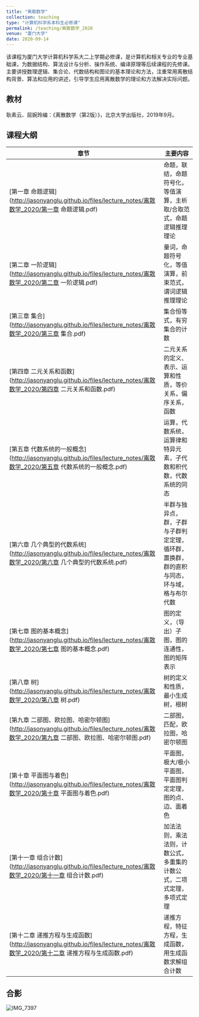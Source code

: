 ```yaml
---
title: "离散数学"
collection: teaching
type: "计算机科学系本科生必修课"
permalink: /teaching/离散数学_2020
venue: "厦门大学"
date: 2020-09-14
---
```


该课程为厦门大学计算机科学系大二上学期必修课，是计算机和相关专业的专业基础课，为数据结构、算法设计与分析、操作系统、编译原理等后续课程的先修课。主要讲授数理逻辑、集合论、代数结构和图论的基本理论和方法，注重常用离散结构背景、算法和应用的讲述，引导学生应用离散数学的理论和方法解决实际问题。  

## 教材

耿素云、屈婉玲编：《离散数学（第2版）》，北京大学出版社，2019年9月。

## 课程大纲

| 章节                                                         | 主要内容                                                     |
| ------------------------------------------------------------ | ------------------------------------------------------------ |
| [第一章 命题逻辑](http://jasonyanglu.github.io/files/lecture_notes/离散数学_2020/第一章 命题逻辑.pdf) | 命题，联结，命题符号化，等值演算，主析取/合取范式，命题逻辑推理理论 |
| [第二章 一阶逻辑](http://jasonyanglu.github.io/files/lecture_notes/离散数学_2020/第二章 一阶逻辑.pdf) | 量词，命题符号化，等值演算，前束范式，谓词逻辑推理理论       |
| [第三章 集合](http://jasonyanglu.github.io/files/lecture_notes/离散数学_2020/第三章 集合.pdf) | 集合恒等式，有穷集合的计数                                   |
| [第四章 二元关系和函数](http://jasonyanglu.github.io/files/lecture_notes/离散数学_2020/第四章 二元关系和函数.pdf) | 二元关系的定义、表示、运算和性质，等价关系，偏序关系，函数   |
| [第五章 代数系统的一般概念](http://jasonyanglu.github.io/files/lecture_notes/离散数学_2020/第五章 代数系统的一般概念.pdf)                                    | 运算，代数系统，运算律和特异元素，子代数和积代数，代数系统的同态 |
| [第六章 几个典型的代数系统](http://jasonyanglu.github.io/files/lecture_notes/离散数学_2020/第六章 几个典型的代数系统.pdf)                                    | 半群与独异点，群，子群与子群判定定理，循环群，置换群，群的直积与同态，环与域，格与布尔代数 |
| [第七章 图的基本概念](http://jasonyanglu.github.io/files/lecture_notes/离散数学_2020/第七章 图的基本概念.pdf)                                          | 图的定义，（导出）子图，图的连通性，图的矩阵表示             |
| [第八章 树](http://jasonyanglu.github.io/files/lecture_notes/离散数学_2020/第八章 树.pdf)                                                    | 树的定义和性质，最小生成树，根树                             |
| [第九章 二部图、欧拉图、哈密尔顿图](http://jasonyanglu.github.io/files/lecture_notes/离散数学_2020/第九章 二部图、欧拉图、哈密尔顿图.pdf)                            | 二部图，匹配，欧拉图，哈密尔顿图                             |
| [第十章 平面图与着色](http://jasonyanglu.github.io/files/lecture_notes/离散数学_2020/第十章 平面图与着色.pdf)                                          | 平面图，极大/极小平面图，平面图判定定理，图的点、边、面着色  |
| [第十一章 组合计数](http://jasonyanglu.github.io/files/lecture_notes/离散数学_2020/第十一章 组合计数.pdf)                                            | 加法法则，乘法法则，计数公式，多重集的计数公式，二项式定理，多项式定理 |
| [第十二章 递推方程与生成函数](http://jasonyanglu.github.io/files/lecture_notes/离散数学_2020/第十二章 递推方程与生成函数.pdf)                                  | 递推方程，特征方程，生成函数，用生成函数求解组合计数         |

## 合影

![IMG_7397](http://jasonyanglu.github.io/files/lecture_notes/离散数学_2020/IMG_7397.jpg)